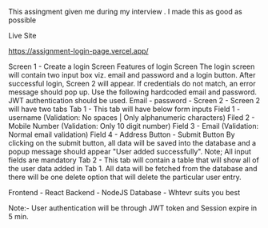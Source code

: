 This assingment given me during my interview .
I made this as good as possible 

Live Site 

 https://assignment-login-page.vercel.app/



 


Screen 1 - Create a login Screen
Features of login Screen
The login screen will contain two input box viz. email and password and a login button. After successful login, Screen 2 will appear. If credentials do not match, an error message should pop up. Use the following hardcoded email and password. JWT authentication should be used.
Email -
password -
Screen 2 - Screen 2 will have two tabs
Tab 1 - This tab will have below form inputs
Field 1 - username (Validation: No spaces | Only alphanumeric characters)
Filed 2 - Mobile Number (Validation: Only 10 digit number)
Field 3 - Email (Validation: Normal email validation)
Field 4 - Address
Button - Submit Button
By clicking on the submit button, all data will be saved into the database and a popup message should appear "User added successfully".
Note; All input fields are mandatory
Tab 2 - This tab will contain a table that will show all of the user data added in Tab 1. All data will be fetched from the database and there will be one delete option that will delete the particular user entry.

Frontend - React
Backend - NodeJS
Database -  Whtevr suits you best

Note:- User authentication will be through JWT token and Session expire in 5 min.







